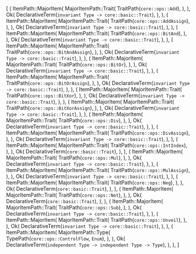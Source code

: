 [
    (
        ItemPath::MajorItem(
            MajorItemPath::Trait(
                TraitPath(`core::ops::Add`),
            ),
        ),
        Ok(
            DeclarativeTerm(`invariant Type -> core::basic::Trait`),
        ),
    ),
    (
        ItemPath::MajorItem(
            MajorItemPath::Trait(
                TraitPath(`core::ops::AddAssign`),
            ),
        ),
        Ok(
            DeclarativeTerm(`invariant Type -> core::basic::Trait`),
        ),
    ),
    (
        ItemPath::MajorItem(
            MajorItemPath::Trait(
                TraitPath(`core::ops::BitAnd`),
            ),
        ),
        Ok(
            DeclarativeTerm(`invariant Type -> core::basic::Trait`),
        ),
    ),
    (
        ItemPath::MajorItem(
            MajorItemPath::Trait(
                TraitPath(`core::ops::BitAndAssign`),
            ),
        ),
        Ok(
            DeclarativeTerm(`invariant Type -> core::basic::Trait`),
        ),
    ),
    (
        ItemPath::MajorItem(
            MajorItemPath::Trait(
                TraitPath(`core::ops::BitOr`),
            ),
        ),
        Ok(
            DeclarativeTerm(`invariant Type -> core::basic::Trait`),
        ),
    ),
    (
        ItemPath::MajorItem(
            MajorItemPath::Trait(
                TraitPath(`core::ops::BitOrAssign`),
            ),
        ),
        Ok(
            DeclarativeTerm(`invariant Type -> core::basic::Trait`),
        ),
    ),
    (
        ItemPath::MajorItem(
            MajorItemPath::Trait(
                TraitPath(`core::ops::BitXor`),
            ),
        ),
        Ok(
            DeclarativeTerm(`invariant Type -> core::basic::Trait`),
        ),
    ),
    (
        ItemPath::MajorItem(
            MajorItemPath::Trait(
                TraitPath(`core::ops::BitXorAssign`),
            ),
        ),
        Ok(
            DeclarativeTerm(`invariant Type -> core::basic::Trait`),
        ),
    ),
    (
        ItemPath::MajorItem(
            MajorItemPath::Trait(
                TraitPath(`core::ops::Div`),
            ),
        ),
        Ok(
            DeclarativeTerm(`invariant Type -> core::basic::Trait`),
        ),
    ),
    (
        ItemPath::MajorItem(
            MajorItemPath::Trait(
                TraitPath(`core::ops::DivAssign`),
            ),
        ),
        Ok(
            DeclarativeTerm(`invariant Type -> core::basic::Trait`),
        ),
    ),
    (
        ItemPath::MajorItem(
            MajorItemPath::Trait(
                TraitPath(`core::ops::IntIndex`),
            ),
        ),
        Ok(
            DeclarativeTerm(`core::basic::Trait`),
        ),
    ),
    (
        ItemPath::MajorItem(
            MajorItemPath::Trait(
                TraitPath(`core::ops::Mul`),
            ),
        ),
        Ok(
            DeclarativeTerm(`invariant Type -> core::basic::Trait`),
        ),
    ),
    (
        ItemPath::MajorItem(
            MajorItemPath::Trait(
                TraitPath(`core::ops::MulAssign`),
            ),
        ),
        Ok(
            DeclarativeTerm(`invariant Type -> core::basic::Trait`),
        ),
    ),
    (
        ItemPath::MajorItem(
            MajorItemPath::Trait(
                TraitPath(`core::ops::Neg`),
            ),
        ),
        Ok(
            DeclarativeTerm(`core::basic::Trait`),
        ),
    ),
    (
        ItemPath::MajorItem(
            MajorItemPath::Trait(
                TraitPath(`core::ops::Not`),
            ),
        ),
        Ok(
            DeclarativeTerm(`core::basic::Trait`),
        ),
    ),
    (
        ItemPath::MajorItem(
            MajorItemPath::Trait(
                TraitPath(`core::ops::Sub`),
            ),
        ),
        Ok(
            DeclarativeTerm(`invariant Type -> core::basic::Trait`),
        ),
    ),
    (
        ItemPath::MajorItem(
            MajorItemPath::Trait(
                TraitPath(`core::ops::Unveil`),
            ),
        ),
        Ok(
            DeclarativeTerm(`invariant Type -> core::basic::Trait`),
        ),
    ),
    (
        ItemPath::MajorItem(
            MajorItemPath::Type(
                TypePath(`core::ops::ControlFlow`, `Enum`),
            ),
        ),
        Ok(
            DeclarativeTerm(`independent Type -> independent Type -> Type`),
        ),
    ),
]